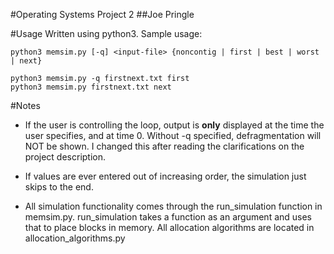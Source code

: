 #Operating Systems Project 2
##Joe Pringle

#Usage
Written using python3. Sample usage:

```
python3 memsim.py [-q] <input-file> {noncontig | first | best | worst | next}

python3 memsim.py -q firstnext.txt first
python3 memsim.py firstnext.txt next
```

#Notes
* If the user is controlling the loop, output is **only** displayed at
the time the user specifies, and at time 0. Without -q specified, defragmentation will NOT be shown. 
I changed this after reading the clarifications on the project description. 

* If values are ever entered out of increasing order, the simulation
just skips to the end.

* All simulation functionality comes through the run_simulation function
in memsim.py. run_simulation takes a function as an argument and uses
that to place blocks in memory. All allocation algorithms are 
located in allocation_algorithms.py

